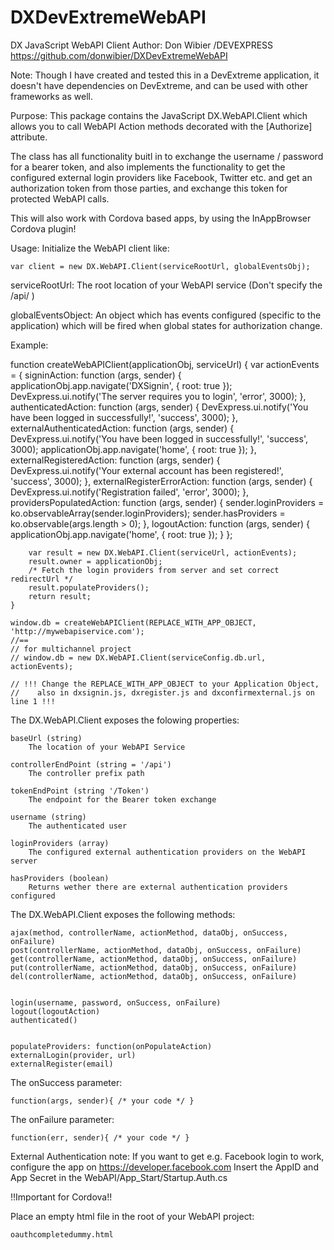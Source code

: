 # DXDevExtremeWebAPI
DX JavaScript WebAPI Client
Author: Don Wibier /DEVEXPRESS
https://github.com/donwibier/DXDevExtremeWebAPI

Note:
Though I have created and tested this in a DevExtreme application, it doesn't have dependencies
on DevExtreme, and can be used with other frameworks as well.

Purpose:
This package contains the JavaScript DX.WebAPI.Client which allows you to call
WebAPI Action methods decorated with the [Authorize] attribute.

The class has all functionality buitl in to exchange the username / password for a bearer token,
and also implements the functionality to get the configured external login providers like Facebook,
Twitter etc. and get an authorization token from those parties, and exchange this token for protected 
WebAPI calls.

This will also work with Cordova based apps, by using the InAppBrowser Cordova plugin!

Usage:
Initialize the WebAPI client like:

    var client = new DX.WebAPI.Client(serviceRootUrl, globalEventsObj);

serviceRootUrl:
    The root location of your WebAPI service (Don't specify the /api/ )

globalEventsObject:
    An object which has events configured (specific to the application) which will be fired when 
    global states for authorization change.

Example:

   
   function createWebAPIClient(applicationObj, serviceUrl) {
        var actionEvents = {
            signinAction: function (args, sender) {
                applicationObj.app.navigate('DXSignin', { root: true });
                DevExpress.ui.notify('The server requires you to login', 'error', 3000);
            },
            authenticatedAction: function (args, sender) {
                DevExpress.ui.notify('You have been logged in successfully!', 'success', 3000);
            },
            externalAuthenticatedAction: function (args, sender) {
                DevExpress.ui.notify('You have been logged in successfully!', 'success', 3000);
                applicationObj.app.navigate('home', { root: true });
            },
            externalRegisteredAction: function (args, sender) {
                DevExpress.ui.notify('Your external account has been registered!', 'success', 3000);
            },
            externalRegisterErrorAction: function (args, sender) {
                DevExpress.ui.notify('Registration failed', 'error', 3000);
            },
            providersPopulatedAction: function (args, sender) {
                sender.loginProviders = ko.observableArray(sender.loginProviders);
                sender.hasProviders = ko.observable(args.length > 0);
            },
            logoutAction: function (args, sender) {
                applicationObj.app.navigate('home', { root: true });
            }
        };

        var result = new DX.WebAPI.Client(serviceUrl, actionEvents);
        result.owner = applicationObj;
        /* Fetch the login providers from server and set correct redirectUrl */
        result.populateProviders();
        return result;
    }

    window.db = createWebAPIClient(REPLACE_WITH_APP_OBJECT, 'http://mywebapiservice.com');
    //==
    // for multichannel project
    // window.db = new DX.WebAPI.Client(serviceConfig.db.url, actionEvents);	

    // !!! Change the REPLACE_WITH_APP_OBJECT to your Application Object, 
    //    also in dxsignin.js, dxregister.js and dxconfirmexternal.js on line 1 !!!


The DX.WebAPI.Client exposes the folowing properties:

    baseUrl (string)
        The location of your WebAPI Service
	    
    controllerEndPoint (string = '/api') 
        The controller prefix path

    tokenEndPoint (string '/Token')
        The endpoint for the Bearer token exchange

    username (string)
        The authenticated user

    loginProviders (array)
        The configured external authentication providers on the WebAPI server

    hasProviders (boolean)
        Returns wether there are external authentication providers configured

The DX.WebAPI.Client exposes the following methods:

    ajax(method, controllerName, actionMethod, dataObj, onSuccess, onFailure) 
    post(controllerName, actionMethod, dataObj, onSuccess, onFailure) 
    get(controllerName, actionMethod, dataObj, onSuccess, onFailure) 
    put(controllerName, actionMethod, dataObj, onSuccess, onFailure) 
    del(controllerName, actionMethod, dataObj, onSuccess, onFailure) 


    login(username, password, onSuccess, onFailure) 
    logout(logoutAction) 
    authenticated() 


    populateProviders: function(onPopulateAction)
    externalLogin(provider, url) 
    externalRegister(email) 

The onSuccess parameter: 

    function(args, sender){ /* your code */ }

The onFailure parameter: 

    function(err, sender){ /* your code */ }

External Authentication note:
If you want to get e.g. Facebook login to work, configure the app on https://developer.facebook.com
Insert the AppID and App Secret in the WebAPI/App_Start/Startup.Auth.cs

!!Important for Cordova!!

Place an empty html file in the root of your WebAPI project:

    oauthcompletedummy.html
